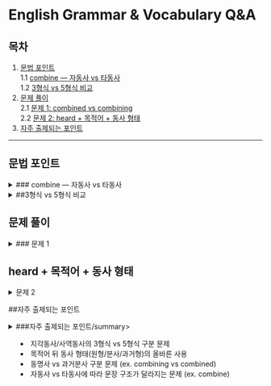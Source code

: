 # English Grammar & Vocabulary Q&A

## 목차

1. [문법 포인트](#문법-포인트)  
   1.1 [combine — 자동사 vs 타동사](#combine-—-자동사-vs-타동사)
   <br> 1.2 [3형식 vs 5형식 비교](#3형식-vs-5형식-비교)
2. [문제 풀이](#문제-풀이)  
   2.1 [문제 1: combined vs combining](#문제-1)  
   2.2 [문제 2: heard + 목적어 + 동사 형태](#문제-2)  
3. [자주 출제되는 포인트](#자주-출제되는-포인트)  

---

## 문법 포인트
<details>
<summary>### combine — 자동사 vs 타동사</summary>

**combine**

- **자동사 (vi)**: 스스로 결합되다, 결합하다  
  예: Oil and water don't combine easily.  
  전치사 **with**와 함께 자주 쓰임.

- **타동사 (vt)**: ~을 결합하다, 혼합하다  
  예: She combined theory and practice.  
  목적어 바로 뒤에 대상이 올 수 있음.

> 자동사일 경우: combine with ~  
> 타동사일 경우: combine A and B / combine A with B  
> **문맥에 따라 자동사와 타동사 모두 가능하지만 구조가 다르므로 주의!**

---
</details>

<details>
<summary>##3형식 vs 5형식 비교</summary>


| 구분          | 3형식                          | 5형식                                   |
| ------------- | ------------------------------ | --------------------------------------- |
| 기본 구조     | S + V + O                      | S + V + O + O.C                         |
| 목적격 보어   | 없음                          | 있음 (동사원형, 현재분사, 형용사 등)    |
| 동사 예시    | say, know, explain 등           | make, let, hear, see, watch, help 등    |
| 예문         | I know he left early.          | I heard him leave.                      |

> **암기 포인트:**  
> - 동사 뒤에 that절(S+V)이 오면 3형식  
> - 동사 뒤에 목적어 + 동사원형/분사 형태가 오면 5형식  
> - 지각동사(hear, see, watch)와 사역동사(make, let)는 주로 5형식 구조를 취함

---
</details>


## 문제 풀이
<details>
<summary>### 문제 1</summary>

> To see so much power ②combining with such lack ④of foresight is really disquieting for us Europeans.

**오답 위치:** ② combining  
**해설:**  
- ‘power’가 ‘lack of foresight’와 결합된 상태임을 나타내므로 능동형 ‘combining’ 대신 수동형 과거분사 ‘combined’가 적절.  
- 정답: **combined**

**전체 해석:**  
그렇게 엄청난 권력이 그렇게 앞을 내다보지 못하는 것과 결합되어 있다는 것을 보는 것은 우리 유럽인들에게는 매우 불안한 일이다.

---
</details>

## heard + 목적어 + 동사 형태
<details>
<summary>문제 2</summary>
> Last night ①while I was trying ②to fall asleep, I heard ③the people in the next apartment ④sang and laugh.

**오답 위치:** ④ sang and laugh  
**해설:**  
- ‘heard’ 뒤에 목적어 ‘the people’이 있으므로 5형식 구조로 해석해야 함.  
- 3형식이면 “heard that S V” 형태로 완전한 절이 와야 하므로 ‘sang and laughed’가 맞음.  
- 5형식이면 목적어 + 동사원형/현재분사 형태가 와야 하므로 ‘sing and laugh’ 또는 ‘singing and laughing’이 맞음.  
- 따라서 ‘sang and laugh’는 시제 및 형태가 맞지 않음.  

**정답 예시:**  
- I heard them **sing** and **laugh**. (원형)  
- I heard them **singing** and **laughing**. (현재분사)

---
</details>

##자주 출제되는 포인트
<details>
<summary>###자주 출제되는 포인트/summary>

- 지각동사/사역동사의 3형식 vs 5형식 구분 문제  
- 목적어 뒤 동사 형태(원형/분사/과거형)의 올바른 사용  
- 동명사 vs 과거분사 구분 문제 (ex. combining vs combined)  
- 자동사 vs 타동사에 따라 문장 구조가 달라지는 문제 (ex. combine)

</details>
